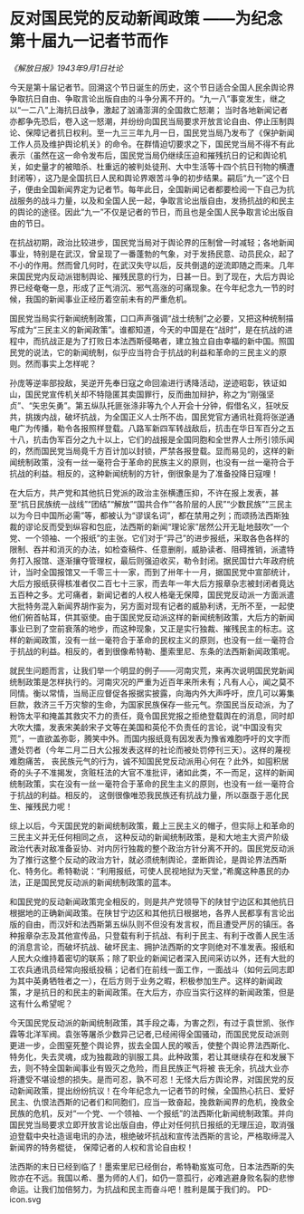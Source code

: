 # 反对国民党的反动新闻政策 ——为纪念第十届九一记者节而作

_《解放日报》1943年9月1日社论_

今天是第十届记者节。回溯这个节日诞生的历史，这个节日适合全国人民余舆论界争取抗日自由、争取言论出版自由的斗争分离不开的。“九一八”事变发生，继之以“一二八”上海抗日战争，激起了汹涌澎湃的全国救亡怒潮； 当时各地新闻记者亦都争先恐后，卷入这一怒潮，并纷纷向国民当局要求开放言论自由、停止压制舆论、保障记者抗日权利。至一九三三年九月一日，国民党当局乃发布了《保护新闻工作人员及维护舆论机关》的命令。在群情迫切要求之下，国民党当局不得不有此表示（虽然在这一命令发布后，国民党当局仍继续压迫和摧残抗日的记和舆论机关，如史量才的被暗杀、杜重远的被判处徒刑、大中生活等十四个抗日刊物的横遭封闭等），这乃是全国抗日人民和舆论界艰苦斗争的初步结果。嗣后“九一”这个日子，便由全国新闻界定为记者节。每年此日，全国新闻记者都要检阅一下自己为抗战服务的战斗力量，以及和全国人民一起，争取言论出版自由，发扬抗战的和民主的舆论的途径。因此“九一”不仅是记者的节日，而且也是全国人民争取言论出版自由的节日。

在抗战初期，政治比较进步，国民党当局对于舆论界的压制曾一时减轻；各地新闻事业，特别是在武汉，曾呈现了一番蓬勃的气象，对于发扬民意、动员民众，起了不小的作用。然而曾几何时，在武汉失守以后，反共倒退的逆流即随之而来。几年来国民党内反动派钳制舆论、摧残民意的行为，日甚一日。到了现在，大后方舆论界已经奄奄一息，形成了正气消沉、邪气高涨的可痛现象。在今年纪念九一节的时候，我国的新闻事业正经历着空前未有的严重危机。

国民党当局实行新闻统制政策，口口声声强调“战士统制”之必要，又把这种统制描写成为“三民主义的新闻政策”。谁都知道，今天的中国是在“战时”，是在抗战的进程中，而抗战正是为了打败日本法西斯侵略者，建立独立自由幸福的新中国。照国民党的说法，它的新闻统制，似乎应当符合于抗战的利益和革命的三民主义的原则。然而事实上怎样呢？

孙庞等逆率部投敌，吴逆开先奉日寇之命回渝进行诱降活动，逆迹昭彰，铁证如山，国民党宣传机关却不特隐匿其卖国罪行，反而曲加辩护，称之为“刚强坚贞”、“矢忠矢勇”。第五纵队托匪张涤非等九个人开会十分钟，假借名义，狂吠反共，挑拨内战，破坏抗战，为全国正义人士所不齿，国民党官方通讯社竟将张逆通电广为传播，勒令各报照样登载。八路军新四军转战敌后，抗击在华日军百分之五十八，抗击伪军百分之九十以上，它们的战报是全国同胞和全世界人士所引领乐闻的，然而国民党当局竟千方百计加以封锁，严禁各报登载。显而易见的，这样的新闻统制政策，没有一丝一毫符合于革命的民族主义的原则，也没有一丝一毫符合于抗战的利益。相反的，这种新闻统制的方针，倒很象是为了准备投降日寇哩！

在大后方，共产党和其他抗日党派的政治主张横遭压抑，不许在报上发表，甚至“抗日民族统一战线”“团结”“解放”“国共合作”“各阶层的人民”“少数民族”“三民主以为今日中国所必需”等，都被认为“谬误名词”，都在禁用之列；而颂扬法西斯独裁的谬论反而受到纵容和包庇，法西斯的新闻“理论家”居然公开无耻地鼓吹“一个党、一个领袖、一个报纸”的主张。它们对于“异己”的进步报纸，采取各色各样的限制、吞并和消灭的办法，如检查稿件、任意删削，威胁读者、阻碍推销，派遣特务打入报馆、逐渐攘夺管理权，最后则强迫收买，勒令封闭。据民国廿六年政府统计，当时全国报馆又一千零三十一家，而到了卅年十一月，据国民党中宣部统计，大后方报纸获得核准者仅二百七十三家，而去年一年大后方报章杂志被封闭者竟达五百种之多。尤可痛者，新闻记者的人权人格毫无保障，国民党反动派一方面派遣大批特务混入新闻界胡作妄为，另方面对现有记者的威胁利诱，无所不至，一起使他们俯首帖耳，供其驱使。由于国民党反动派这样的新闻统制政策，大后方的新闻事业已到了空前衰落的地步，而这种现象，又正是实行独裁、摧残民主的标志。这样的新闻政策，没有一丝一毫符合于革命的民权主义的原则，也没有一丝一毫符合于抗战的利益。相反的，者到很像希特勒、墨索里尼、东条的法西斯新闻政策呢。

就民生问题而言，让我们举一个明显的例子――河南灾荒，来再次说明国民党新闻统制政策是怎样执行的。河南灾况的严重为近百年来所未有；凡有人心，闻之莫不同情。衡以常情，当局正应督促各报据实披露，向海内外大声呼吁，庶几可以筹集巨款，救济三千万灾黎的生命，为国家民族保存一些元气。奈国民当反动派，为了粉饰太平和掩盖其救灾不力的责任，竟令国民党报之拒绝登载舆在的消息，同时却大吹大擂，发表宋美龄宋子文等在美国和英伦不负责任的言论，说“中国没有灾荒”，一直欲盖弥彰，腾笑中外。而国内报纸竟有因发表为豫省难胞呼吁的文字而遭处罚者（今年二月二日大公报发表这样的社论而被处罚停刊三天）。这样的蔑视难胞痛苦， 丧民族元气的行为，诚不知国民党反动派用心何在？此外，如囤积居奇的头子不准揭发，贪赃枉法的大官不准批评，诸如此类，不一而足，这样的新闻统制政策，实在没有一丝一毫符合于革命的民生主义的原则，也没有一丝一毫符合于抗战的利益。相反的， 这倒很像唯恐我民族还有抗战力量，所以亟亟于恶化民生、摧残民力呢！

综上以后，今天国民党的新闻统制政策，戴上三民主义的帽子，但实际上和革命的三民主义并无任何相同之点， 这种反动的新闻统制政策，是和大地主大资产阶级政治代表对敌准备妥协、对内厉行独裁的整个政治方针分离不开的。国民党反动派为了推行这整个反动的政治方针，就必须统制舆论，垄断舆论，是舆论界法西斯化、特务化。希特勒说：“利用报纸，可使人民视地狱为天堂，”希魔这种愚民的办法，正是国民党反动派的新闻统制政策的蓝本。

和国民党的反动新闻政策完全相反的，则是共产党领导下的陕甘宁边区和其他抗日根据地的正确新闻政策。在陕甘宁边区和其他抗日根据地，各界人民都享有言论出版的自由，而汉奸和法西斯第五纵队则不但没有发言权，而且遭受严厉的镇压。各种报章杂志及其他宣传品，只登载有利于抗战、有利于民主、有利于改善人民生活的消息言论，而破坏抗战、破坏民主、拥护法西斯的文字则绝对不准发表。报纸和人民大众维持着密切的联系；除了职业的新闻记者深入民间采访以外，还有大批的工农兵通讯员经常向报纸投稿；记者们在前线一面工作，一面战斗（如何云同志即为其中英勇牺牲者之一），在后方则于业务之暇，积极参加生产。这样的新闻政策，才是抗日的和民主的新闻政策。在大后方，亦应当实行这样的新闻政策，但是这有什么希望呢？

今天国民党反动派的新闻统制政策，其手段之毒，为害之烈，有过于袁世凯、张作霖等北洋军阀。袁张等屠杀少数异己记者,已经闹得全国骚动，而国民党反动派则更进一步，企图窒死整个舆论界，拔去全国人民的喉舌，使整个舆论界法西斯化、特务化，失去灵魂，成为独裁政的驯服工具。此种政策，若让其继续存在和发展下去，则不特全国新闻事业有毁灭之危险，而且民族正气将被 丧无余，抗战大业亦将遭受不堪设想的损失。是而可忍，孰不可忍！无怪大后方舆论界，对国民党的反动新闻政策，提出纷纷抗议！在今年纪念九一记者节的时候，全国热心抗日、爱好民主、仇恨法西斯的记者们和同胞们，应当一致奋起，挽救新闻界的危机，挽救全民族的危机，反对“一个党、一个领袖、一个报纸”的法西斯化新闻统制政策。并向国民党当局要求立即开放言论出版自由，停止对任何抗日报纸的无理压迫，取消强迫登载中央社造谣电讯的办法，根绝破坏抗战和宣传法西斯的言论，严格取缔混入新闻界的特务棍徒， 保障记者的人权和言论自由权！

法西斯的末日已经到临了！墨索里尼已经倒台，希特勒岌岌可危，日本法西斯的失败亦在不远。我国以希、墨为师的人们，如仍一意孤行，必难逃避身败名裂的悲惨命运。让我们加倍努力，为抗战和民主而奋斗吧！胜利是属于我们的。
PD-icon.svg 	
